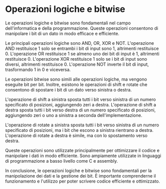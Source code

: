 # Operazioni logiche e bitwise

Le operazioni logiche e bitwise sono fondamentali nel campo dell'informatica e della programmazione. Queste operazioni consentono di manipolare i bit di un dato in modo efficace e efficiente.

Le principali operazioni logiche sono AND, OR, XOR e NOT. L'operazione AND restituisce 1 solo se entrambi i bit di input sono 1, altrimenti restituisce 0. L'operazione OR restituisce 1 se almeno uno dei bit di input è 1, altrimenti restituisce 0. L'operazione XOR restituisce 1 solo se i bit di input sono diversi, altrimenti restituisce 0. L'operazione NOT inverte il bit di input, trasformando 1 in 0 e viceversa.

Le operazioni bitwise sono simili alle operazioni logiche, ma vengono eseguite bit per bit. Inoltre, esistono le operazioni di shift e rotate che consentono di spostare i bit di un dato verso sinistra o destra.

L'operazione di shift a sinistra sposta tutti i bit verso sinistra di un numero specificato di posizioni, aggiungendo zeri a destra. L'operazione di shift a destra sposta tutti i bit verso destra di un numero specificato di posizioni, aggiungendo zeri o uno a sinistra a seconda dell'implementazione.

L'operazione di rotate a sinistra sposta tutti i bit verso sinistra di un numero specificato di posizioni, ma i bit che escono a sinistra rientrano a destra. L'operazione di rotate a destra è simile, ma con lo spostamento verso destra.

Queste operazioni sono utilizzate principalmente per ottimizzare il codice e manipolare i dati in modo efficiente. Sono ampiamente utilizzate in linguaggi di programmazione a basso livello come C e assembly.

In conclusione, le operazioni logiche e bitwise sono fondamentali per la manipolazione dei dati e la gestione dei bit. È importante comprenderne il funzionamento e l'utilizzo per poter scrivere codice efficiente e ottimizzato.
